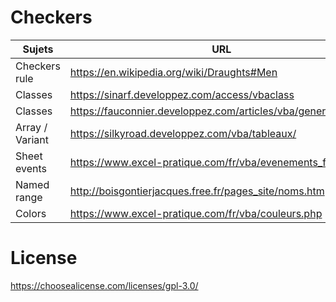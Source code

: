 # Checkers

| Sujets | URL |
| --- | --- |
| Checkers rule	| https://en.wikipedia.org/wiki/Draughts#Men |
| Classes	| https://sinarf.developpez.com/access/vbaclass |
| Classes	| https://fauconnier.developpez.com/articles/vba/general/classes |
| Array / Variant	| https://silkyroad.developpez.com/vba/tableaux/ |
| Sheet events	| https://www.excel-pratique.com/fr/vba/evenements_feuille.php |
| Named range	| http://boisgontierjacques.free.fr/pages_site/noms.htm |
| Colors	| https://www.excel-pratique.com/fr/vba/couleurs.php |

# License

https://choosealicense.com/licenses/gpl-3.0/